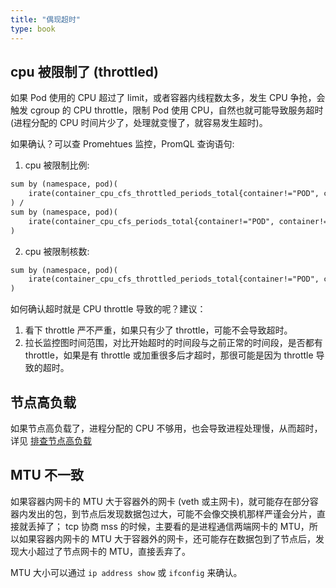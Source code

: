 ```yaml
---
title: "偶现超时"
type: book
---
```


## cpu 被限制了 (throttled)

如果 Pod 使用的 CPU 超过了 limit，或者容器内线程数太多，发生 CPU 争抢，会触发 cgroup 的 CPU throttle，限制 Pod 使用 CPU，自然也就可能导致服务超时 (进程分配的 CPU 时间片少了，处理就变慢了，就容易发生超时)。

如果确认？可以查 Promehtues 监控，PromQL 查询语句:

1. cpu 被限制比例:
```txt
sum by (namespace, pod)(
    irate(container_cpu_cfs_throttled_periods_total{container!="POD", container!=""}[5m])
) /
sum by (namespace, pod)(
    irate(container_cpu_cfs_periods_total{container!="POD", container!=""}[5m])
)
```

2. cpu 被限制核数:
```txt
sum by (namespace, pod)(
    irate(container_cpu_cfs_throttled_periods_total{container!="POD", container!="", cluster="$cluster"}[5m])
)
```

如何确认超时就是 CPU throttle 导致的呢？建议：
1. 看下 throttle 严不严重，如果只有少了 throttle，可能不会导致超时。
2. 拉长监控图时间范围，对比开始超时的时间段与之前正常的时间段，是否都有 throttle，如果是有 throttle 或加重很多后才超时，那很可能是因为 throttle 导致的超时。

## 节点高负载

如果节点高负载了，进程分配的 CPU 不够用，也会导致进程处理慢，从而超时，详见 [排查节点高负载](https://imroc.cc/k8s/troubleshooting/high-load/)

## MTU 不一致

如果容器内网卡的 MTU 大于容器外的网卡 (veth 或主网卡)，就可能存在部分容器内发出的包，到节点后发现数据包过大，可能不会像交换机那样严谨会分片，直接就丢掉了； tcp 协商 mss 的时候，主要看的是进程通信两端网卡的 MTU，所以如果容器内网卡的 MTU 大于容器外的网卡，还可能存在数据包到了节点后，发现大小超过了节点网卡的 MTU，直接丢弃了。

MTU 大小可以通过 `ip address show` 或 `ifconfig` 来确认。